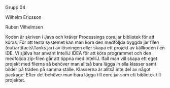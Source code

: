 Grupp 04

Wilhelm Ericsson

Ruben Vilhelmsen

Koden är skriven i Java och kräver Processings core.jar bibliotek för att köras. För att testa systemet kan man köra den medföljda byggda jar filen (out\artifacts\Tanks.jar) av lösningen eller skapa ett projekt av källkoden i en IDE. Vi själva har använt IntelliJ IDEA för att köra programmet och den medföljda zip-filen går att öppna med IntelliJ. Ifall man vill skapa ett eget projekt med filerna så behöver man alltså bara lägga in alla klasser samt bilder på träden på samma ställe. Klasserna är alltså inte del av något package. Efter det behöver man bara lägga till core.jar som ett bibliotek till projektet. 
